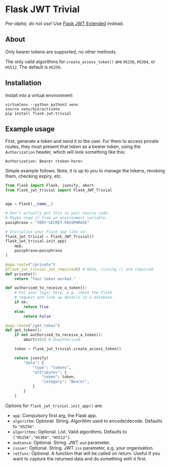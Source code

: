 # Flask JWT Trivial

*Pre-alpha, do not use!* Use [Flask JWT Extended](https://github.com/vimalloc/flask-jwt-extended) instead.


## About

Only bearer tokens are supported, no other methods.

The only valid algorithms for `create_access_token()` are `HS256`, `HS384`, or `HS512`. The default is `HS256`.


## Installation

Install into a virtual environment:

```
virtualenv --python python3 venv
source venv/bin/activate
pip install flask-jwt-trivial
```


## Example usage

First, generate a token and send it to the user. For them to access private routes, they must present that token as a bearer token, using the `Authorization` header, which will look something like this:

```
Authorization: Bearer <token-here>
```

Simple example follows. Note, it is up to you to manage the tokens, revoking them, checking expiry, etc.


```python
from flask import Flask, jsonify, abort
from flask_jwt_trivial import Flask_JWT_Trivial


app = Flask(__name__)

# Don't actually put this in your source code.
# Maybe read it from an environment variable.
passphrase = "VERY-SECRET-PASSPHRASE"

# Initialise your Flask app like so:
flask_jwt_trivial = Flask_JWT_Trivial()
flask_jwt_trivial.init_app(
    app,
    passphrase=passphrase
)

@app.route("/private")
@flask_jwt_trivial.jwt_required() # Note, closing () are required.
def private():
    return "Your token worked."

def authorised_to_receive_a_token():
    # Put your logic here, e.g. check the Flask
    # request and look up details in a database.
    if ok:
        return True
    else:
        return False

@app.route("/get_token")
def get_token():
    if not authorised_to_receive_a_token():
        abort(401) # Unauthorized

    token = flask_jwt_trivial.create_access_token()

    return jsonify(
        "data": {
            "type": "tokens",
            "attributes": {
                "token": token,
                "category": "Bearer",
            }
        }
    )
```

Options for `flask_jwt_trivial.init_app()` are:

  - `app`: Compulsory first arg, the Flask app.
  - `algorithm`: Optional. String. Algorithm used to encode/decode. Defaults to `"HS256"`.
  - `algorithms`: Optional. List. Valid algorithms. Defaults to `["HS256","HS384","HS512"]`.
  - `audience`: Optional. String. JWT `aud` parameter.
  - `issuer`: Optional. String. JWT `iss` parameter, e.g. your organisation.
  - `retfunc`: Optional. A function that will be called on return. Useful if you want to capture the returned data and do something with it first.
